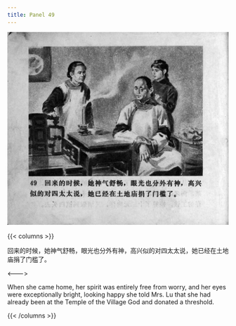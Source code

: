 ```yaml
---
title: Panel 49
---
```


![zhufu panel](./../../../images/zhufu/seifert0772_zf_0054_049.jpg)

{{< columns >}}

回来的时候，她神气舒畅，眼光也分外有神，高兴似的对四太太说，她已经在土地庙捐了门槛了。

<--->

When she came home, her spirit was entirely free from worry, and her eyes were exceptionally bright, looking happy she told Mrs. Lu that she had already been at the Temple of the Village God and donated a threshold.

{{< /columns >}}